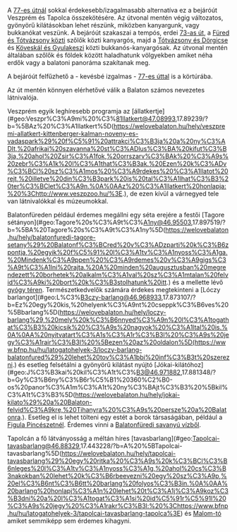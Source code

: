A [77-es útnál](#77) sokkal érdekesebb/izagalmasabb alternatíva ez a bejáróút Veszprém és Tapolca összekötésére. Az útvonal mentén végig változatos, gyönyörű kilátásokban lehet részünk, miközben kanyargunk, vagy bukkanókat veszünk. A bejáróút szakaszai a tempós, erdei [73-as út](#73), a [Füred és Tótvázsony közti](#BalatonfuredTotvazsony) szőlők közti kanyargós, majd a [Tótvázsony és Dörgicse](#TotvazsonyDorgicse) és [Köveskál és Gyulakeszi](#KoveskalGyulakeszi) közti bukkanós-kanyargósak. Az útvonal mentén általában szőlők és földek között haladhatunk völgyekben amiket néha erdők vagy a balatoni panoráma szakítanak meg.

A bejáróút felfűzhető a - kevésbé izgalmas - [77-es úttal](#77) is a körtúrába.

Az út mentén könnyen elérhetővé válik a Balaton számos nevezetes látnivalója.

Veszprém egyik leghíresebb programja az [állatkertje](#geo:Veszpr%C3%A9mi%20%C3%81llatkert@47.08993,17.89239/?b=%5BAz%20%C3%A1llatkert%5D(https://welovebalaton.hu/hely/veszpremi-allatkert-kittenberger-kalman-noveny-es-vadaspark%29%20f%C5%91%20attrakci%C3%B3ja%20a%20ny%C3%ADlt,%20afrikai%20szavanna%20st%C3%ADlus%C3%BA%20kifut%C3%B3ja,%20ahol%20Zsir%C3%A1fok,%20orrszarv%C3%BAk%20%C3%A9s%20zebr%C3%A1k%20l%C3%A1that%C3%B3ak.%20Ezen%20k%C3%ADv%C3%BCl%20sz%C3%A1mos%20%C3%A9rdekes%20%C3%A1llatot%20rejt,%20illetve%20din%C3%B3park%20is%20tal%C3%A1lhat%C3%B3%20ter%C3%BClet%C3%A9n.%0A%0AAz%20%C3%A1llatkert%20honlapja:%20%3Chttp://www.veszpzoo.hu/%3E.), de ezen kívül a várnegyed tele van látnivalókkal és múzeumokkal.

Balatonfüreden például érdemes megállni egy séta erejére a festői [Tagore sétányon](#geo:Tagore%20s%C3%A9t%C3%A1ny@46.95503,17.897519/?b=%5BA%20Tagore%20s%C3%A9t%C3%A1ny%5D(https://welovebalaton.hu/hely/balatonfuredi-tagore-setany%29%20Balatonf%C3%BCred%20v%C3%ADzparti%20k%C3%B6zpontja,%20egyik%20f%C5%91%20l%C3%A1tv%C3%A1nyoss%C3%A1ga.%20Mindenk%C3%A9ppen%20%C3%A9rdemes%20v%C3%A9gigs%C3%A9t%C3%A1lni%20rajta.%20A%20minden%20augusztusban%20megrendezett%20borhetek%20alkalm%C3%A1val%20sz%C3%A1mtalan%20felvid%C3%A9ki%20bort%20k%C3%B3stolhatunk%20itt.) és a mellette lévő [gyógy téren](#geo:Gy%C3%B3gy%20t%C3%A9r@46.955878,17.895257/?b=Balatonf%C3%BCred%20legszebb%20%C3%A9s%20legr%C3%A9gibb%20%C3%A9p%C3%BCletei%20%C3%B6vezik%20ezt%20a%20teret.%20A%20k%C3%B6zep%C3%A9n%20tal%C3%A1lhat%C3%B3%20forr%C3%A1s%20a%20legr%C3%A9gibb%20%C3%A1sv%C3%A1nyvizes%20k%C3%BAt%20a%20v%C3%A1rosban.). Természetkedvelők számára érdekes megtekinteni a [Lóczy barlangot](#geo:L%C3%B3czy-barlang@46.968933,17.873107/?b=Ez%20egy%20kis,%20helyenk%C3%A9nt%20cseppk%C3%B6ves%20%5Bbarlang%5D(https://welovebalaton.hu/hely/loczy-barlang%29,%20mely%20k%C3%B6nnyed%C3%A9n%20l%C3%A1togathat%C3%B3%20kicsik%20%C3%A9s%20nagyok%20%C3%A1ltal%20is.%0A%0AA%20nyitvatart%C3%A1s%C3%A1r%C3%B3l%20%C3%A9s%20jegy%C3%A1rair%C3%B3l%20%5Bezen%20az%20oldalon%5D(https://www.bfnp.hu/hu/latogatohelyek-3/loczy-barlang-balatonfured%29%20lehet%20tov%C3%A1bbi%20inf%C3%B3t%20szerezni.) és esetleg felsétálni a gyönyörű kilátást nyújtó [Jókai-kilátóhoz](#geo:J%C3%B3kai%20kil%C3%A1t%C3%B3@46.971882,17.881348/?b=Gy%C3%B6ny%C3%B6r%C5%B1%20360%C2%B0-os%20panor%C3%A1m%C3%A1t%20ny%C3%BAjt%C3%B3%20%5Bkil%C3%A1t%C3%B3%5D(https://welovebalaton.hu/hely/jokai-kilato%29%20a%20Balaton-felvid%C3%A9kre,%20Tihanyra%20%C3%A9s%20persze%20a%20Balatonra.). Esetleg el is lehet tölteni egy estét a borok társaságában, például a [Figula Pincészetnél](#geo:Figula%20Pinc%C3%A9szet@46.966769,17.868917/?b=Balatonf%C3%BCred%20egyik%20legjobb%20pinc%C3%A9szete.%0A%0AHonlapja:%20%3Chttps://figula.hu/%3E.). Érdemes vinni a [Balatonfüredi savanyú vízből](#geo:Balatonf%C3%BCredi%20savany%C3%BAv%C3%ADz%20forr%C3%A1s@46.945271,17.873272/?b=Itt%20tal%C3%A1lhat%C3%B3%20Balatonf%C3%BCred%20legkedveltebb%20%C3%A1sv%C3%A1nyvizes%20k%C3%BAtja,%20r%C3%B6gt%C3%B6n%20a%20parkol%C3%B3%20mellett.).

Tapolcán a fő látványosság a méltán híres [tavasbarlang](#geo:Tapolcai-tavasbarlang@46.88329,17.443228/?b=A%20%5BTapolcai-tavasbarlang%5D(https://welovebalaton.hu/hely/tapolcai-tavasbarlang%29%20egy%20ritka%20%C3%A9s%20k%C3%BCl%C3%B6nleges%20l%C3%A1tv%C3%A1nyoss%C3%A1g,%20ahol%20cs%C3%B3nakokban%20lehet%20k%C3%B6rbeevezni%20egy%20sz%C3%A9p,%20el%C3%B6nt%C3%B6tt%20barlang%20folyos%C3%B3in.%0A%0AA%20barlang%20honlapj%C3%A1n%20lehet%20t%C3%A1j%C3%A9koz%C3%B3dni%20a%20l%C3%A1togat%C3%A1si%20id%C5%91r%C5%91l%20%C3%A9s%20jegy%20%C3%A1rakr%C3%B3l:%20%3Chttps://www.bfnp.hu/hu/latogatohelyek-3/tapolcai-tavasbarlang-tapolca%3E) és [Malom-tó](#geo:Malom-t%C3%B3@46.881674,17.441083/?b=Tapolca%20v%C3%A1rosk%C3%B6zpontj%C3%A1ban%20helyezkedik%20el%20ez%20a%20gy%C3%B6ny%C3%B6r%C5%B1%20t%C3%B3,%20mely%20sz%C3%A9p%20%C3%A9p%C3%BCletekkel,%20%C3%A9ttermekkel%20%C3%A9s%20persze%20a%20malommal%20van%20szeg%C3%A9lyezve.) amiket semmiképp sem érdemes kihagyni.